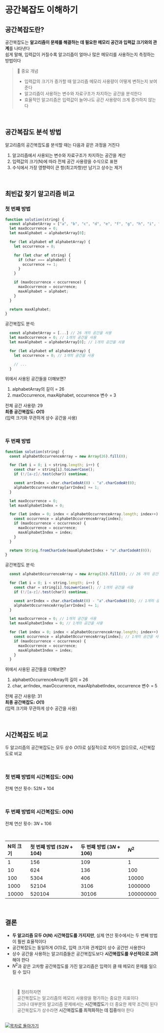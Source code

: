 # 공간복잡도 이해하기

## 공간복잡도란?

공간복잡도는 **알고리즘이 문제를 해결하는 데 필요한 메모리 공간과 입력값 크기와의 관계**를 나타낸다
<br />
쉽게 말해, 입력값이 커질수록 알고리즘이 얼마나 많은 메모리를 사용하는지 측정하는 방법이다

> 🧐 중요 개념
>
> - 입력값의 크기가 증가할 때 알고리즘 메모리 사용량이 어떻게 변하는지 보여준다
> - 알고리즘이 사용하는 변수와 자료구조가 차지하는 공간을 분석한다
> - 효율적인 알고리즘은 입력값이 늘어나도 공간 사용량이 크게 증가하지 않는다

<br />

## 공간복잡도 분석 방법

알고리즘의 공간복잡도를 분석할 때는 다음과 같은 과정을 거친다

1. 알고리즘에서 사용되는 변수와 자료구조가 차지하는 공간을 계산
1. 입력값의 크기(N)에 따라 전체 공간 사용량을 수식으로 표현
1. 수식에서 가장 영향력이 큰 항(최고차항)만 남기고 상수는 제거

<br />

## 최빈값 찾기 알고리즘 비교

### 첫 번째 방법

```javascript
function solution(string) {
  const alphabetArray = ["a", "b", "c", "d", "e", "f", "g", "h", "i", "j", "k", "l", "m", "n", "o", "p", "q", "r", "s", "t", "u", "v", "x", "y", "z"]
  let maxOccurrence = 0;
  let maxAlphabet = alphabetArray[0];

  for (let alphabet of alphabetArray) {
    let occurrence = 0;

    for (let char of string) {
      if (char === alphabet) {
        occurrence += 1;
      }
    }

    if (maxOccurrence < occurrence) {
      maxOccurrence = occurrence;
      maxAlphabet = alphabet;
    }
  }

  return maxAlphabet;
}
```

공간복잡도 분석:

```javascript
  const alphabetArray = [...] // 26 개의 공간을 사용
  let maxOccurrence = 0; // 1개의 공간을 사용
  let maxAlphabet = alphabetArray[0]; // 1개의 공간을 사용

  for (let alphabet of alphabetArray) {
    let occurrence = 0; // 1개의 공간을 사용

    // ...
  }
```

위에서 사용된 공간들을 더해보면?

1. alphabetArray의 길이 = 26
1. maxOccurrence, maxAlphabet, occurrence 변수 = 3

전체 공간 사용량: 29
<br />
**최종 공간복잡도: $O(1)$**
<br />
(입력 크기와 무관하게 상수 공간을 사용)

<br />

### 두 번째 방법

```javascript
function solution(string) {
  const alphabetOccurrenceArray = new Array(26).fill(0);

  for (let i = 0; i < string.length; i++) {
    const char = string[i].toLowerCase();
    if (!/[a-z]/.test(char)) continue;

    const arrIndex = char.charCodeAt(0) - "a".charCodeAt(0);
    alphabetOccurrenceArray[arrIndex] += 1;
  }

  let maxOccurrence = 0;
  let maxAlphabetIndex = 0;

  for (let index = 0; index < alphabetOccurrenceArray.length; index++) {
    const occurrence = alphabetOccurrenceArray[index];
    if (maxOccurrence < occurrence) {
      maxOccurrence = occurrence;
      maxAlphabetIndex = index;
    }
  }

  return String.fromCharCode(maxAlphabetIndex + "a".charCodeAt(0));
}
```

공간복잡도 분석:

```javascript
  const alphabetOccurrenceArray = new Array(26).fill(0); // 26 개의 공간을 사용

  for (let i = 0; i < string.length; i++) {
    const char = string[i].toLowerCase(); // 1개의 공간을 사용
    if (!/[a-z]/.test(char)) continue;

    const arrIndex = char.charCodeAt(0) - "a".charCodeAt(0); // 1개의 공간을 사용
    alphabetOccurrenceArray[arrIndex] += 1;
  }

  let maxOccurrence = 0; // 1개의 공간을 사용
  let maxAlphabetIndex = 0; // 1개의 공간을 사용

  for (let index = 0; index < alphabetOccurrenceArray.length; index++) {
    const occurrence = alphabetOccurrenceArray[index]; // 1개의 공간을 사용
    if (maxOccurrence < occurrence) {
      maxOccurrence = occurrence;
      maxAlphabetIndex = index;
    }
  }
```

위에서 사용된 공간들을 더해보면?

1. alphabetOccurrenceArray의 길이 = 26
1. char, arrIndex, maxOccurrence, maxAlphabetIndex, occurrence 변수 = 5

전체 공간 사용량: 31
<br />
**최종 공간복잡도: $O(1)$**
<br />
(입력 크기와 무관하게 상수 공간을 사용)

<br />

## 시간복잡도 비교

두 알고리즘의 공간복잡도는 모두 상수 $O(1)$로 실질적으로 차이가 없으므로, 시간복잡도로 비교

<br />

### 첫 번째 방법의 시간복잡도: O(N)

전체 연산 횟수: $52N + 104$

<br />

### 두 번째 방법의 시간복잡도: O(N)

전체 연산 횟수: $3N + 106$

<br />

| N의 크기 | 첫 번째 방법 ($52N + 104$) | 두 번째 방법 ($3N + 106$) | $N^2$     |
| :------- | :------------------------- | :------------------------ | :-------- |
| 1        | 156                        | 109                       | 1         |
| 10       | 624                        | 136                       | 100       |
| 100      | 5304                       | 406                       | 10000     |
| 1000     | 52104                      | 3106                      | 1000000   |
| 10000    | 520104                     | 30106                     | 100000000 |

<br />

## 결론

- **두 알고리즘 모두 $O(N)$ 시간복잡도를 가지지만**, 실제 연산 횟수에서는 두 번째 방법이 훨씬 효율적이다
- 공간복잡도는 동일하게 $O(1)$로, 입력 크기와 관계없이 상수 공간만 사용한다
- 상수 공간을 사용하는 알고리즘들은 공간복잡도보다 **시간복잡도를 우선적으로 고려**해야 한다
- $N^2$과 같은 고차항 공간복잡도를 가진 알고리즘은 입력이 클 때 메모리 문제를 일으킬 수 있다

<br />

> 📝 정리하자면
> <br />
> 공간복잡도는 알고리즘의 메모리 사용량을 평가하는 중요한 지표이다
> <br />
> 그러나 대부분의 알고리즘 문제에서는 **시간복잡도**가 더 중요한 제약 조건이 된다
> <br />
> 공간복잡도가 상수라면 **시간복잡도를 최적화하는 데 집중**해야 한다

<br />

<a href="https://github.com/chan9yu/codingtest-essential">
  <img src="https://img.shields.io/badge/📖-목차로&nbsp;돌아가기-blue" alt="목차로 돌아가기">
</a>